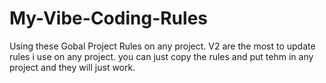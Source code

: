# My-Vibe-Coding-Rules
Using these Gobal Project Rules on any project.
V2 are the most to update rules i use on any project.
you can just copy the rules and put tehm in any project and they will just work.
